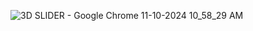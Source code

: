 ![3D SLIDER - Google Chrome 11-10-2024 10_58_29 AM](https://github.com/user-attachments/assets/4afd3f0b-7168-454e-b416-76153b2c0335)
